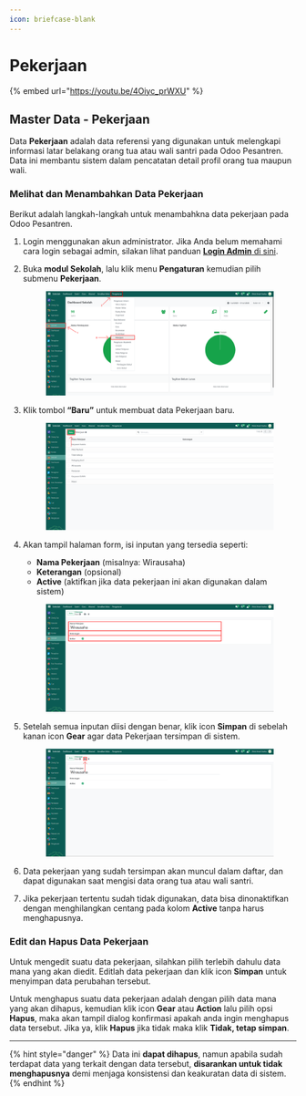 ```yaml
---
icon: briefcase-blank
---
```


# Pekerjaan

{% embed url="https://youtu.be/4Oiyc_prWXU" %}

## Master Data - Pekerjaan

Data **Pekerjaan** adalah data referensi yang digunakan untuk melengkapi informasi latar belakang orang tua atau wali santri pada Odoo Pesantren. Data ini membantu sistem dalam pencatatan detail profil orang tua maupun wali.

### Melihat dan Menambahkan Data Pekerjaan

Berikut adalah langkah-langkah untuk menambahkna data pekerjaan pada Odoo Pesantren.

1. Login menggunakan akun administrator. Jika Anda belum memahami cara login sebagai admin, silakan lihat panduan [**Login Admin** di sini](../../panduan-login/login-admin.md).
2.  Buka **modul Sekolah**, lalu klik menu **Pengaturan** kemudian pilih submenu **Pekerjaan**.

    <figure><img src="../../.gitbook/assets/images-250.png" alt=""><figcaption></figcaption></figure>


3.  Klik tombol **“Baru”** untuk membuat data Pekerjaan baru.

    <figure><img src="../../.gitbook/assets/images-251.png" alt=""><figcaption></figcaption></figure>


4.  Akan tampil halaman form, isi inputan yang tersedia seperti:

    * **Nama Pekerjaan** (misalnya: Wirausaha)
    * **Keterangan** (opsional)
    * **Active** (aktifkan jika data pekerjaan ini akan digunakan dalam sistem)

    <figure><img src="../../.gitbook/assets/images-252.png" alt=""><figcaption></figcaption></figure>


5.  Setelah semua inputan diisi dengan benar, klik icon **Simpan** di sebelah kanan icon **Gear** agar data Pekerjaan tersimpan di sistem.

    <figure><img src="../../.gitbook/assets/images-253.png" alt=""><figcaption></figcaption></figure>


6. Data pekerjaan yang sudah tersimpan akan muncul dalam daftar, dan dapat digunakan saat mengisi data orang tua atau wali santri.
7. Jika pekerjaan tertentu sudah tidak digunakan, data bisa dinonaktifkan dengan menghilangkan centang pada kolom **Active** tanpa harus menghapusnya.

### Edit dan Hapus Data Pekerjaan

Untuk mengedit suatu data pekerjaan, silahkan pilih terlebih dahulu data mana yang akan diedit. Editlah data pekerjaan dan klik icon **Simpan** untuk menyimpan data perubahan tersebut.

Untuk menghapus suatu data pekerjaan adalah dengan pilih data mana yang akan dihapus, kemudian klik icon **Gear** atau **Action** lalu pilih opsi **Hapus**, maka akan tampil dialog konfirmasi apakah anda ingin menghapus data tersebut. Jika ya, klik **Hapus** jika tidak maka klik **Tidak, tetap simpan**.

***

{% hint style="danger" %}
Data ini **dapat dihapus**, namun apabila sudah terdapat data yang terkait dengan data tersebut, **disarankan untuk tidak menghapusnya** demi menjaga konsistensi dan keakuratan data di sistem.
{% endhint %}
